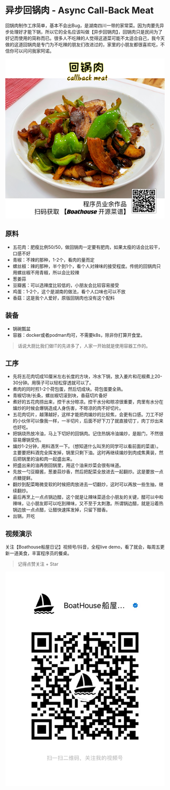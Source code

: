 # 异步回锅肉 - Async Call-Back Meat

回锅肉制作工序简单，基本不会出Bug，是湖南四川一带的家常菜。因为肉要先异步处理好才能下锅，所以它的全名应该叫做【异步回锅肉】，回锅肉只是民间为了好记而使用的简称而已。很多人不吃辣的人觉得这道菜可能不太适合自己，我今天做的这道回锅肉是专门为不吃辣的朋友们改进过的，家里的小朋友都很喜欢吃，不信你可以问问我家阿诺。

  ![](images/async-callback-meat.jpg)

## 原料

- 五花肉：肥瘦比例50/50，做回锅肉一定要有肥肉，如果太瘦的话会比较干，口感不好
- 青椒：不辣的那种，1-2个，看肉的量而定
- 螺丝椒：辣的那种，半个到1个，看个人对辣味的接受程度。传统的回锅肉只用螺丝椒不用青椒，所以会比较辣
- 葱姜蒜
- 豆瓣酱：可以选辣度比较低的，小朋友会比较容易接受
- 鸡蛋：1-2个，这个是湖南的做法，看个人口味也可以不放
- 香菇：这是我个人爱好，原版回锅肉也没有这个配料

## 装备

- 锅碗瓢盆
- 容器：docker或者podman均可，不需要k8s，除非你打算开食堂。

> 话说大厨比我们做IT的先进多了，人家一开始就是使用容器工作的。

## 工序

- 先将五花肉切成10厘米左右长度的方块，冷水下锅，放入姜片和花椒煮上20-30分钟。用筷子可以轻松穿透就可以了。
- 煮肉的同时煎1-2个荷包蛋，然后切成块。荷包蛋要全熟。
- 青椒切块/长条，螺丝椒切滚到块，香菇切片备好
- 煮好的五花肉捞出来，控干水分晾凉。控干水分和晾凉很重要，肉里有水分在煸炒的时候会爆锅造成人身伤害，不晾凉的肉不好切片。
- 五花肉切片，越薄越好，这样才能把肉煸炒的比较焦，会更有口感。刀工不好的小伙伴可以像我一样，一半切片，后面不好下刀了就直接切丁，肉丁炒出来也好吃。
- 把锅烧热放冷油，马上下切好的回锅肉。记住热锅冷油煸炒，是敲门，不然很容易爆锅受伤。
- 煸炒1-2分钟，用料酒烹一下。（想知道什么叫烹的同学可以看前面的菜谱）。主要要把料酒完全挥发掉，锅里只剩下油。这时再继续煸炒到肉成焦黄装，然后把锅里的油和肉一起盛出来。
- 把盛出来的油再倒回锅里，用这个油来炒菜会很有味道。
- 先放一勺豆瓣酱，葱姜蒜炒香，然后把配菜全放进去一起翻炒。这是要放一点点糖提鲜。
- 翻炒到配菜略微变软的时候把肉放进去一切翻炒，这时可以再放一些生抽，继续翻炒。
- 最后再烹上一点点锅边醋，这个就是让辣味菜适合小朋友的关键，醋可以中和辣味，让小朋友即可以吃到辣味，又不至于太刺激。所谓锅边醋，就是沿着热锅边放一点点醋，让醋快速挥发掉，只留下醋香。
- 出锅，开吃

## 视频演示

关注【Boathouse船屋日记】视频号/抖音，全程live demo，看了就会，每周五更新一道美食，丰富程序员的餐桌。

> 记得点赞关注 + Star

![](../images/boathouse-code.jpg)